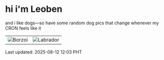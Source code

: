 # hi i'm Leoben

and i like dogs—so have some random dog pics that change whenever my CRON feels like it

|  |  |
|--------|----------|
| ![Borzoi](https://random-dog-vercel.vercel.app/api/random-borzoi?v=1754971391) | ![Labrador](https://random-dog-vercel.vercel.app/api/random-labrador?v=1754971391) |

Last updated: 2025-08-12 12:03 PHT
